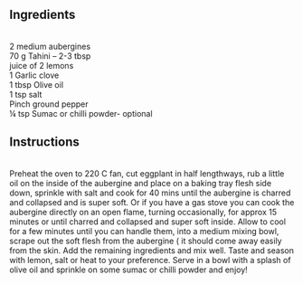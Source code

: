 <h2> Ingredients </h2>
<br>  
2 medium aubergines<br>
70 g Tahini – 2-3 tbsp<br>
juice of 2 lemons<br>
1 Garlic clove<br>
1 tbsp Olive oil<br>
1 tsp salt<br>
Pinch ground pepper<br>
¼ tsp Sumac or chilli powder- optional<br>

<h2> Instructions </h2>
<br>
Preheat the oven to 220 C fan, cut eggplant in half lengthways, rub a little oil on the inside of the aubergine and place on a baking tray flesh side down, sprinkle with salt and cook for 40 mins until the aubergine is charred and collapsed and is super soft. Or if you have a gas stove you can cook the aubergine directly on an open flame, turning occasionally, for approx 15 minutes or until charred and collapsed and super soft inside. Allow to cool for a few minutes until you can handle them, into a medium mixing bowl, scrape out the soft flesh from the aubergine ( it should come away easily from the skin. Add the remaining ingredients and mix well. Taste and season with lemon, salt or heat to your preference. Serve in a bowl with a splash of olive oil and sprinkle on some sumac or chilli powder and enjoy!